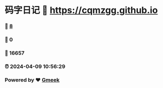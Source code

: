 # 码字日记 :link: https://cqmzgg.github.io 
### :page_facing_up: [8](https://cqmzgg.github.io/tag.html) 
### :speech_balloon: 0 
### :hibiscus: 16657 
### :alarm_clock: 2024-04-09 10:56:29 
### Powered by :heart: [Gmeek](https://github.com/Meekdai/Gmeek)
